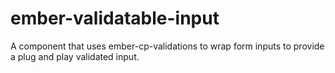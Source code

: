 # ember-validatable-input
A component that uses ember-cp-validations to wrap form inputs to provide a plug and play validated input.
